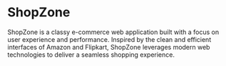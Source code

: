 # ShopZone
ShopZone is a classy e-commerce web application built with a focus on user experience and performance. Inspired by the clean and efficient interfaces of Amazon and Flipkart, ShopZone leverages modern web technologies to deliver a seamless shopping experience.
